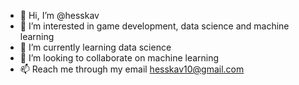 - 👋 Hi, I’m @hesskav
- 👀 I’m interested in game development, data science and machine learning
- 🌱 I’m currently learning data science
- 💞️ I’m looking to collaborate on machine learning
- 📫 Reach me through my email hesskav10@gmail.com

<!---
hesskav/hesskav is a ✨ special ✨ repository because its `README.md` (this file) appears on your GitHub profile.
You can click the Preview link to take a look at your changes.
--->
